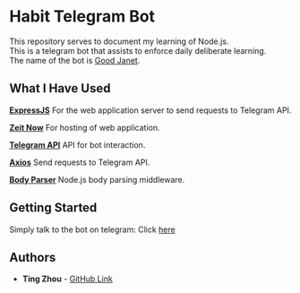 # Habit Telegram Bot
This repository serves to document my learning of Node.js.<br> This is a telegram bot that assists to enforce daily deliberate learning. <br>The name of the bot is [Good Janet](https://t.me/janet_habit_bot).

## What I Have Used

**[ExpressJS](https://expressjs.com/)**
For the web application server to send requests to Telegram API.

**[Zeit Now](https://zeit.co/now)**
For hosting of web application.

**[Telegram API](https://core.telegram.org/)**
API for bot interaction.

**[Axios](https://www.npmjs.com/package/axios)**
Send requests to Telegram API.

**[Body Parser](https://www.npmjs.com/package/body-parser)**
Node.js body parsing middleware.


## Getting Started
Simply talk to the bot on telegram: Click [here](https://t.me/janet_habit_bot)

## Authors

* **Ting Zhou** - [GitHub Link](https://github.com/tingzhouu)
